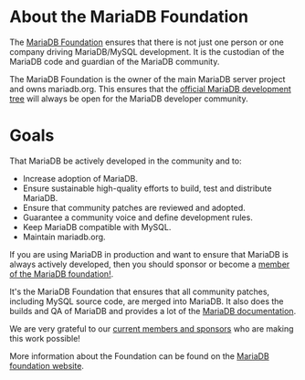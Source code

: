 # About the MariaDB Foundation

The [MariaDB Foundation](https://mariadb.org) ensures that there is not just one person or one company driving MariaDB/MySQL development. It is the custodian of the MariaDB code and guardian of the MariaDB community.

The MariaDB Foundation is the owner of the main MariaDB server project and owns mariadb.org. This ensures that the [official MariaDB development tree](https://github.com/MariaDB/server) will always be open for the MariaDB developer community.

#

# Goals

That MariaDB be actively developed in the community and to:

* Increase adoption of MariaDB.
* Ensure sustainable high-quality efforts to build, test and distribute MariaDB.
* Ensure that community patches are reviewed and adopted.
* Guarantee a community voice and define development rules.
* Keep MariaDB compatible with MySQL.
* Maintain mariadb.org.

If you are using MariaDB in production and want to ensure that MariaDB is always actively developed, then you should sponsor or become a [member of the MariaDB foundation!](https://mariadb.org/donate/).

It's the MariaDB Foundation that ensures that all community patches, including MySQL source code, are merged into MariaDB. It also does the builds and QA of MariaDB and provides a lot of the [MariaDB documentation](/en/mariadb-documentation/).

We are very grateful to our [current members and sponsors](https://mariadb.org/en/supporters) who are making this work possible!

More information about the Foundation can be found on the [MariaDB foundation website](https://mariadb.org/en/foundation/).